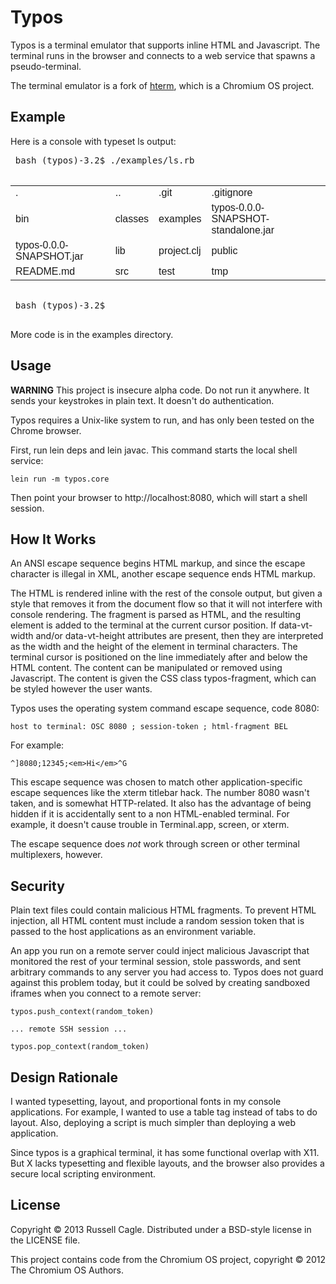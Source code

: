 # Typos

Typos is a terminal emulator that supports inline HTML and
Javascript. The terminal runs in the browser and connects to a web
service that spawns a pseudo-terminal.

The terminal emulator is a fork of 
[hterm](http://git.chromium.org/gitweb/?p=chromiumos/platform/assets.git;a=blob;f=chromeapps/hterm/doc/faq.txt), 
which is a Chromium OS project.

## Example

Here is a console with typeset ls output:

<div>
  <pre style='font-family: arial'>
  <span style='font-family: monospace'>bash (typos)-3.2$ ./examples/ls.rb</span>
  <table>
    <tr>
       <td>.</td>
       <td>..</td>
       <td>.git</td>
       <td>.gitignore</td>
    </tr>
    <tr>
       <td>bin</td>
       <td>classes</td>
       <td>examples</td>
       <td>typos-0.0.0-SNAPSHOT-standalone.jar</td>
    </tr>
    <tr>
       <td>typos-0.0.0-SNAPSHOT.jar</td>
       <td>lib</td>
       <td>project.clj</td>
       <td>public</td>
    </tr>
    <tr>
       <td>README.md</td>
       <td>src</td>
       <td>test</td>
       <td>tmp</td>
    </tr>
  </table>
  <span style='font-family: monospace'>bash (typos)-3.2$ </span>
  </pre>

</div>

More code is in the examples directory.

## Usage

**WARNING** This project is insecure alpha code. Do not run it
anywhere. It sends your keystrokes in plain text. It doesn't do
authentication.

Typos requires a Unix-like system to run, and has only been tested
on the Chrome browser.

First, run lein deps and lein javac. This command starts the local
shell service:

    lein run -m typos.core

Then point your browser to http://localhost:8080, which will start a shell
session.

## How It Works

An ANSI escape sequence begins HTML markup, and since the escape
character is illegal in XML, another escape sequence ends HTML markup.

The HTML is rendered inline with the rest of the console output, but
given a style that removes it from the document flow so that it will
not interfere with console rendering. The fragment is parsed as HTML,
and the resulting element is added to the terminal at the current
cursor position. If data-vt-width and/or data-vt-height attributes are
present, then they are interpreted as the width and the height of the
element in terminal characters. The terminal cursor is positioned on
the line immediately after and below the HTML content. The content can
be manipulated or removed using Javascript. The content is given the
CSS class typos-fragment, which can be styled however the user wants.

Typos uses the operating system command escape sequence, code 8080:

    host to terminal: OSC 8080 ; session-token ; html-fragment BEL

For example:

    ^]8080;12345;<em>Hi</em>^G

This escape sequence was chosen to match other application-specific
escape sequences like the xterm titlebar hack. The number 8080 wasn't
taken, and is somewhat HTTP-related. It also has the advantage of
being hidden if it is accidentally sent to a non HTML-enabled
terminal. For example, it doesn't cause trouble in Terminal.app,
screen, or xterm.

The escape sequence does *not* work through screen or other terminal
multiplexers, however.

## Security

Plain text files could contain malicious HTML fragments. To prevent
HTML injection, all HTML content must include a random session token
that is passed to the host applications as an environment variable.

An app you run on a remote server could inject malicious Javascript that
monitored the rest of your terminal session, stole passwords, and sent
arbitrary commands to any server you had access to. Typos does
not guard against this problem today, but it could be solved by creating
sandboxed iframes when you connect to a remote server:

    typos.push_context(random_token)

    ... remote SSH session ...

    typos.pop_context(random_token)

## Design Rationale

I wanted typesetting, layout, and proportional fonts in my console
applications. For example, I wanted to use a table tag instead of tabs
to do layout. Also, deploying a script is much simpler than deploying
a web application.

Since typos is a graphical terminal, it has some functional
overlap with X11. But X lacks typesetting and flexible layouts, and
the browser also provides a secure local scripting environment.

## License

Copyright © 2013 Russell Cagle. Distributed under a BSD-style license in
the LICENSE file.

This project contains code from the Chromium OS project, copyright ©
2012 The Chromium OS Authors.
